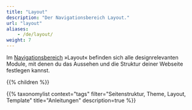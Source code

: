 ```yaml
---
title: "Layout"
description: "Der Navigationsbereich Layout."
url: "layout"
aliases:
    - /de/layout/
weight: 7
---
```


Im [Navigationsbereich](../administrationsbereich/aufruf-und-aufbau-des-backends/#der-navigationsbereich) »Layout« 
befinden sich alle designrelevanten Module, mit denen du das Aussehen und die Struktur deiner Webseite festlegen kannst.

{{% children %}}

{{% taxonomylist context="tags" filter="Seitenstruktur, Theme, Layout, Template" title="Anleitungen" description=true %}}